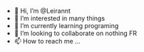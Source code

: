 - 👋 Hi, I’m @Leirannt
- 👀 I’m interested in many things
- 🌱 I’m currently learning programing
- 💞️ I’m looking to collaborate on nothing FR
- 📫 How to reach me ...

<!---
Leirannt/Leirannt is a ✨ special ✨ repository because its `README.md` (this file) appears on your GitHub profile.
You can click the Preview link to take a look at your changes.
--->
